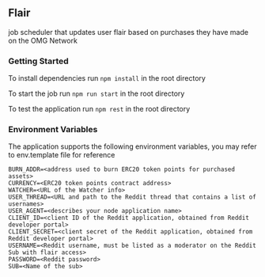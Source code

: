 ## Flair

job scheduler that updates user flair based on purchases they have made on the OMG Network

### Getting Started

To install dependencies run `npm install` in the root directory

To start the job run `npm run start` in the root directory

To test the application run `npm rest` in the root directory

### Environment Variables

The application supports the following environment variables, you may refer to env.template file for reference

```
BURN_ADDR=<address used to burn ERC20 token points for purchased assets>
CURRENCY=<ERC20 token points contract address>
WATCHER=<URL of the Watcher info>
USER_THREAD=<URL and path to the Reddit thread that contains a list of usernames>
USER_AGENT=<describes your node application name>
CLIENT_ID=<client ID of the Reddit application, obtained from Reddit developer portal>
CLIENT_SECRET=<client secret of the Reddit application, obtained from Reddit developer portal>
USERNAME=<Reddit username, must be listed as a moderator on the Reddit Sub with flair access>
PASSWORD=<Reddit password>
SUB=<Name of the sub>

```
